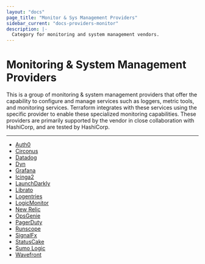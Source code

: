 ```yaml
---
layout: "docs"
page_title: "Monitor & Sys Management Providers"
sidebar_current: "docs-providers-monitor"
description: |-
  Category for monitoring and system management vendors.
---
```


# Monitoring & System Management Providers

This is a group of monitoring & system management providers that offer the
capability to configure and manage services such as loggers, metric tools,
and monitoring services. Terraform integrates with these services using the
specific provider to enable these specialized monitoring capabilities. These
providers are primarily supported by the vendor in close collaboration with
HashiCorp, and are tested by HashiCorp.


---


- [Auth0](/docs/providers/auth0/index.html)
- [Circonus](/docs/providers/circonus/index.html)
- [Datadog](/docs/providers/datadog/index.html)
- [Dyn](/docs/providers/dyn/index.html)
- [Grafana](/docs/providers/grafana/index.html)
- [Icinga2](/docs/providers/icinga2/index.html)
- [LaunchDarkly](/docs/providers/launchdarkly/index.html)
- [Librato](/docs/providers/librato/index.html)
- [Logentries](/docs/providers/logentries/index.html)
- [LogicMonitor](/docs/providers/logicmonitor/index.html)
- [New Relic](https://registry.terraform.io/providers/newrelic/newrelic/latest/docs)
- [OpsGenie](/docs/providers/opsgenie/index.html)
- [PagerDuty](/docs/providers/pagerduty/index.html)
- [Runscope](/docs/providers/runscope/index.html)
- [SignalFx](/docs/providers/signalfx/index.html)
- [StatusCake](/docs/providers/statuscake/index.html)
- [Sumo Logic](/docs/providers/sumologic/index.html)
- [Wavefront](/docs/providers/wavefront/index.html)
